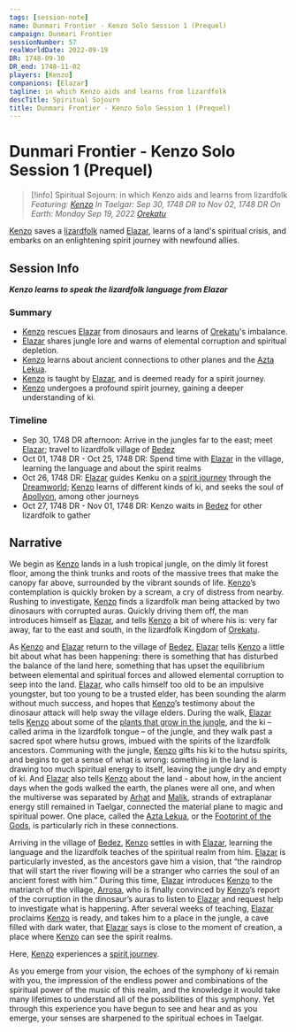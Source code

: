 ```yaml
---
tags: [session-note]
name: Dunmari Frontier - Kenzo Solo Session 1 (Prequel)
campaign: Dunmari Frontier
sessionNumber: 57
realWorldDate: 2022-09-19
DR: 1748-09-30
DR_end: 1748-11-02
players: [Kenzo]
companions: [Elazar]
tagline: in which Kenzo aids and learns from lizardfolk
descTitle: Spiritual Sojourn
title: Dunmari Frontier - Kenzo Solo Session 1 (Prequel)
---
```

# Dunmari Frontier - Kenzo Solo Session 1 (Prequel)

>[!info] Spiritual Sojourn: in which Kenzo aids and learns from lizardfolk
> *Featuring: [Kenzo](<../../../people/pcs/dunmar-fellowship/kenzo.md>)*
> *In Taelgar: Sep 30, 1748 DR to Nov 02, 1748 DR*
> *On Earth: Monday Sep 19, 2022*
> *[Orekatu](<../../../gazetteer/far-south/orekatu.md>)*

[Kenzo](<../../../people/pcs/dunmar-fellowship/kenzo.md>) saves a [lizardfolk](<../../../species/children-of-the-embodied-gods/lizardfolk/lizardfolk.md>) named [Elazar](<../../../people/lizardfolk/elazar.md>), learns of a land's spiritual crisis, and embarks on an enlightening spirit journey with newfound allies.
## Session Info

***Kenzo learns to speak the lizardfolk language from Elazar***
### Summary
- [Kenzo](<../../../people/pcs/dunmar-fellowship/kenzo.md>) rescues [Elazar](<../../../people/lizardfolk/elazar.md>) from dinosaurs and learns of [Orekatu](<../../../gazetteer/far-south/orekatu.md>)'s imbalance.
- [Elazar](<../../../people/lizardfolk/elazar.md>) shares jungle lore and warns of elemental corruption and spiritual depletion.
- [Kenzo](<../../../people/pcs/dunmar-fellowship/kenzo.md>) learns about ancient connections to other planes and the [Azta Lekua](<../../../gazetteer/far-south/azta-lekua.md>).
- [Kenzo](<../../../people/pcs/dunmar-fellowship/kenzo.md>) is taught by [Elazar](<../../../people/lizardfolk/elazar.md>),  and is deemed ready for a spirit journey.
- [Kenzo](<../../../people/pcs/dunmar-fellowship/kenzo.md>) undergoes a profound spirit journey, gaining a deeper understanding of ki.

### Timeline
- Sep 30, 1748 DR afternoon: Arrive in the jungles far to the east; meet [Elazar](<../../../people/lizardfolk/elazar.md>); travel to lizardfolk village of [Bedez](<../../../gazetteer/far-south/bedez.md>)
- Oct 01, 1748 DR - Oct 25, 1748 DR:  Spend time with [Elazar](<../../../people/lizardfolk/elazar.md>) in the village, learning the language and about the spirit realms
- Oct 26, 1748 DR: [Elazar](<../../../people/lizardfolk/elazar.md>) guides Kenku on a [spirit journey](<../dreams-and-visions/kenzo-spirit-journey-in-bedez.md>) through the [Dreamworld](<../../../cosmology/multiverse/spiritual-realms/proximate-realms/dreamworld.md>); [Kenzo](<../../../people/pcs/dunmar-fellowship/kenzo.md>) learns of different kinds of ki, and seeks the soul of [Apollyon](<../../../people/historical-figures/drankorian-emperors/apollyon.md>), among other journeys
- Oct 27, 1748 DR - Nov 01, 1748 DR: Kenzo waits in [Bedez](<../../../gazetteer/far-south/bedez.md>) for other lizardfolk to gather


## Narrative
We begin as [Kenzo](<../../../people/pcs/dunmar-fellowship/kenzo.md>) lands in a lush tropical jungle, on the dimly lit forest floor, among the think trunks and roots of the massive trees that make the canopy far above, surrounded by the vibrant sounds of life. [Kenzo](<../../../people/pcs/dunmar-fellowship/kenzo.md>)’s contemplation is quickly broken by a scream, a cry of distress from nearby. Rushing to investigate, [Kenzo](<../../../people/pcs/dunmar-fellowship/kenzo.md>) finds a lizardfolk man being attacked by two dinosaurs with corrupted auras. Quickly driving them off, the man introduces himself as [Elazar](<../../../people/lizardfolk/elazar.md>), and tells [Kenzo](<../../../people/pcs/dunmar-fellowship/kenzo.md>) a bit of where his is: very far away, far to the east and south, in the lizardfolk Kingdom of [Orekatu](<../../../gazetteer/far-south/orekatu.md>). 

As [Kenzo](<../../../people/pcs/dunmar-fellowship/kenzo.md>) and [Elazar](<../../../people/lizardfolk/elazar.md>) return to the village of [Bedez](<../../../gazetteer/far-south/bedez.md>), [Elazar](<../../../people/lizardfolk/elazar.md>) tells [Kenzo](<../../../people/pcs/dunmar-fellowship/kenzo.md>) a little bit about what has been happening: there is something that has disturbed the balance of the land here, something that has upset the equilibrium between elemental and spiritual forces and allowed elemental corruption to seep into the land. [Elazar](<../../../people/lizardfolk/elazar.md>), who calls himself too old to be an impulsive youngster, but too young to be a trusted elder, has been sounding the alarm without much success, and hopes that [Kenzo](<../../../people/pcs/dunmar-fellowship/kenzo.md>)’s testimony about the dinosaur attack will help sway the village elders. During the walk, [Elazar](<../../../people/lizardfolk/elazar.md>) tells [Kenzo](<../../../people/pcs/dunmar-fellowship/kenzo.md>) about some of the [plants that grow in the jungle](<../../../people/pcs/dunmar-fellowship/kenzo.md#304854>), and the ki – called arima in the lizardfolk tongue – of the jungle, and they walk past a sacred spot where hutsu grows, imbued with the spirits of the lizardfolk ancestors. Communing with the jungle, [Kenzo](<../../../people/pcs/dunmar-fellowship/kenzo.md>) gifts his ki to the hutsu spirits, and begins to get a sense of what is wrong: something in the land is drawing too much spiritual energy to itself, leaving the jungle dry and empty of ki. And [Elazar](<../../../people/lizardfolk/elazar.md>) also tells [Kenzo](<../../../people/pcs/dunmar-fellowship/kenzo.md>) about the land - about how, in the ancient days when the gods walked the earth, the planes were all one, and when the multiverse was separated by [Arhat](<../../../cosmology/gods/high-gods/divine-presence.md>) and [Malik](<../../../cosmology/gods/high-gods/divine-presence.md>), strands of extraplanar energy still remained in Taelgar, connected the material plane to magic and spiritual power. One place, called the [Azta Lekua](<../../../gazetteer/far-south/azta-lekua.md>), or the [Footprint of the Gods](<../../../gazetteer/far-south/azta-lekua.md>), is particularly rich in these connections. 

Arriving in the village of [Bedez](<../../../gazetteer/far-south/bedez.md>), [Kenzo](<../../../people/pcs/dunmar-fellowship/kenzo.md>) settles in with [Elazar](<../../../people/lizardfolk/elazar.md>), learning the language and the lizardfolk teaches of the spiritual realm from him. [Elazar](<../../../people/lizardfolk/elazar.md>) is particularly invested, as the ancestors gave him a vision, that “the raindrop that will start the river flowing will be a stranger who carries the soul of an ancient forest with him.” During this time, [Elazar](<../../../people/lizardfolk/elazar.md>) introduces [Kenzo](<../../../people/pcs/dunmar-fellowship/kenzo.md>) to the matriarch of the village, [Arrosa](<../../../people/lizardfolk/arrosa.md>), who is finally convinced by [Kenzo](<../../../people/pcs/dunmar-fellowship/kenzo.md>)’s report of the corruption in the dinosaur’s auras to listen to [Elazar](<../../../people/lizardfolk/elazar.md>) and request help to investigate what is happening. After several weeks of teaching, [Elazar](<../../../people/lizardfolk/elazar.md>) proclaims [Kenzo](<../../../people/pcs/dunmar-fellowship/kenzo.md>) is ready, and takes him to a place in the jungle, a cave filled with dark water, that [Elazar](<../../../people/lizardfolk/elazar.md>) says is close to the moment of creation, a place where [Kenzo](<../../../people/pcs/dunmar-fellowship/kenzo.md>) can see the spirit realms.

Here, [Kenzo](<../../../people/pcs/dunmar-fellowship/kenzo.md>) experiences a [spirit journey](<../dreams-and-visions/kenzo-spirit-journey-in-bedez.md>). 

As you emerge from your vision, the echoes of the symphony of ki remain with you, the impression of the endless power and combinations of the spiritual power of the music of this realm, and the knowledge it would take many lifetimes to understand all of the possibilities of this symphony. Yet through this experience you have begun to see and hear and as you emerge, your senses are sharpened to the spiritual echoes in Taelgar. 
